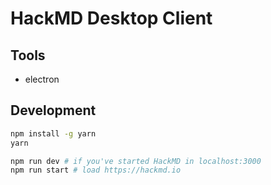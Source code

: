 # HackMD Desktop Client

## Tools

- electron

## Development

```bash
npm install -g yarn
yarn

npm run dev # if you've started HackMD in localhost:3000
npm run start # load https://hackmd.io
```
